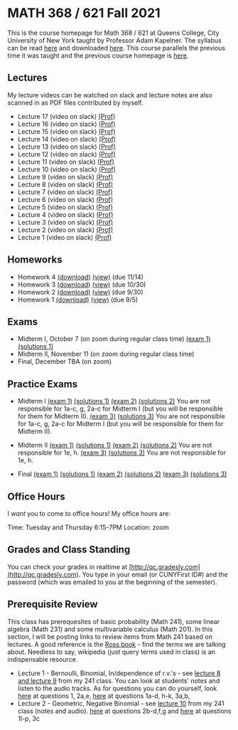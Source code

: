 # MATH 368 / 621 Fall 2021

This is the course homepage for Math 368 / 621 at Queens College, City University of New York taught by Professor Adam Kapelner. The syllabus can be read [here](https://github.com/kapelner/QC_Math_368_Fall_2021/blob/master/syllabus/syllabus.pdf) and downloaded [here](https://raw.githubusercontent.com/kapelner/QC_Math_368_Fall_2021/master/syllabus/syllabus.pdf). This course parallels the previous time it was taught and the previous course homepage is [here](https://github.com/kapelner/QC_Math_621_Fall_2020).

## Lectures

My lecture videos can be watched on slack and lecture notes are also scanned in as PDF files contributed by myself.

* Lecture 17 (video on slack) [(Prof)](https://github.com/kapelner/QC_Math_368_Fall_2021/blob/master/lectures/lec17kap.pdf)
* Lecture 16 (video on slack) [(Prof)](https://github.com/kapelner/QC_Math_368_Fall_2021/blob/master/lectures/lec16kap.pdf)
* Lecture 15 (video on slack) [(Prof)](https://github.com/kapelner/QC_Math_368_Fall_2021/blob/master/lectures/lec15kap.pdf)
* Lecture 14 (video on slack) [(Prof)](https://github.com/kapelner/QC_Math_368_Fall_2021/blob/master/lectures/lec14kap.pdf)
* Lecture 13 (video on slack) [(Prof)](https://github.com/kapelner/QC_Math_368_Fall_2021/blob/master/lectures/lec13kap.pdf)
* Lecture 12 (video on slack) [(Prof)](https://github.com/kapelner/QC_Math_368_Fall_2021/blob/master/lectures/lec12kap.pdf)
* Lecture 11 (video on slack) [(Prof)](https://github.com/kapelner/QC_Math_368_Fall_2021/blob/master/lectures/lec11kap.pdf)
* Lecture 10 (video on slack) [(Prof)](https://github.com/kapelner/QC_Math_368_Fall_2021/blob/master/lectures/lec10kap.pdf)
* Lecture 9 (video on slack) [(Prof)](https://github.com/kapelner/QC_Math_368_Fall_2021/blob/master/lectures/lec09kap.pdf)
* Lecture 8 (video on slack) [(Prof)](https://github.com/kapelner/QC_Math_368_Fall_2021/blob/master/lectures/lec08kap.pdf)
* Lecture 7 (video on slack) [(Prof)](https://github.com/kapelner/QC_Math_368_Fall_2021/blob/master/lectures/lec07kap.pdf)
* Lecture 6 (video on slack) [(Prof)](https://github.com/kapelner/QC_Math_368_Fall_2021/blob/master/lectures/lec06kap.pdf)
* Lecture 5 (video on slack) [(Prof)](https://github.com/kapelner/QC_Math_368_Fall_2021/blob/master/lectures/lec05kap.pdf)
* Lecture 4 (video on slack) [(Prof)](https://github.com/kapelner/QC_Math_368_Fall_2021/blob/master/lectures/lec04kap.pdf)
* Lecture 3 (video on slack) [(Prof)](https://github.com/kapelner/QC_Math_368_Fall_2021/blob/master/lectures/lec03kap.pdf)
* Lecture 2 (video on slack) [(Prof)](https://github.com/kapelner/QC_Math_368_Fall_2021/blob/master/lectures/lec02kap.pdf)
* Lecture 1 (video on slack) [(Prof)](https://github.com/kapelner/QC_Math_368_Fall_2021/blob/master/lectures/lec01kap.pdf)


## Homeworks

<!--
* Homework 9 [(download)](https://github.com/kapelner/QC_Math_368_Fall_2021/blob/master/homeworks/hw09/hw09.pdf?raw=true) [(view)](https://github.com/kapelner/QC_Math_368_Fall_2021/blob/master/homeworks/hw09/hw09.pdf) (due 12/12)
* Homework 8 [(download)](https://github.com/kapelner/QC_Math_368_Fall_2021/blob/master/homeworks/hw08/hw08.pdf?raw=true) [(view)](https://github.com/kapelner/QC_Math_368_Fall_2021/blob/master/homeworks/hw08/hw08.pdf) (due 12/2)
* Homework 7 [(download)](https://github.com/kapelner/QC_Math_368_Fall_2021/blob/master/homeworks/hw07/hw07.pdf?raw=true) [(view)](https://github.com/kapelner/QC_Math_368_Fall_2021/blob/master/homeworks/hw07/hw07.pdf) (due 12/12)
* Homework 6 [(download)](https://github.com/kapelner/QC_Math_368_Fall_2021/blob/master/homeworks/hw06/hw06.pdf?raw=true) [(view)](https://github.com/kapelner/QC_Math_368_Fall_2021/blob/master/homeworks/hw06/hw06.pdf) (due 11/30)
* Homework 5 [(download)](https://github.com/kapelner/QC_Math_368_Fall_2021/blob/master/homeworks/hw05/hw05.pdf?raw=true) [(view)](https://github.com/kapelner/QC_Math_368_Fall_2021/blob/master/homeworks/hw05/hw05.pdf) (due 11/20)-->
* Homework 4 [(download)](https://github.com/kapelner/QC_Math_368_Fall_2021/blob/master/homeworks/hw04/hw04.pdf?raw=true) [(view)](https://github.com/kapelner/QC_Math_368_Fall_2021/blob/master/homeworks/hw04/hw04.pdf) (due 11/14)
* Homework 3 [(download)](https://github.com/kapelner/QC_Math_368_Fall_2021/blob/master/homeworks/hw03/hw03.pdf?raw=true) [(view)](https://github.com/kapelner/QC_Math_368_Fall_2021/blob/master/homeworks/hw03/hw03.pdf) (due 10/30)
* Homework 2 [(download)](https://github.com/kapelner/QC_Math_368_Fall_2021/blob/master/homeworks/hw02/hw02.pdf?raw=true) [(view)](https://github.com/kapelner/QC_Math_368_Fall_2021/blob/master/homeworks/hw02/hw02.pdf) (due 9/30)
* Homework 1 [(download)](https://github.com/kapelner/QC_Math_368_Fall_2021/blob/master/homeworks/hw01/hw01.pdf?raw=true) [(view)](https://github.com/kapelner/QC_Math_368_Fall_2021/blob/master/homeworks/hw01/hw01.pdf) (due 9/5)

## Exams

* Midterm I, October 7 (on zoom during regular class time) [(exam 1)](https://github.com/kapelner/QC_Math_368_Fall_2021/blob/master/exams/midterm1/midterm1.pdf) [(solutions 1)](https://github.com/kapelner/QC_Math_368_Fall_2021/blob/master/exams/midterm1/midterm1_solutions.pdf)
* Midterm II, November 11 (on zoom during regular class time) 
* Final, December TBA (on zoom) 

## Practice Exams

* Midterm I [(exam 1)](https://github.com/kapelner/QC_Math_621_Fall_2020/blob/master/exams/midterm1/midterm1.pdf) [(solutions 1)](https://github.com/kapelner/QC_Math_621_Fall_2020/blob/master/exams/midterm1/midterm1_solutions.pdf) [(exam 2)](https://github.com/kapelner/QC_Math_621_Fall_2017/blob/master/exams/midterm1/midterm1.pdf) [(solutions 2)](https://github.com/kapelner/QC_Math_621_Fall_2017/blob/master/exams/midterm1/midterm1_solutions.pdf) You are not responsible for 1a-c, g, 2a-c for Midterm I (but you will be responsible for them for Midterm II). [(exam 3)](https://github.com/kapelner/QC_Math_621_Fall_2019/blob/master/exams/midterm1/midterm1.pdf) [(solutions 3)](https://github.com/kapelner/QC_Math_621_Fall_2019/blob/master/exams/midterm1/midterm1_solutions.pdf) You are not responsible for 1a-c, g, 2a-c for Midterm I (but you will be responsible for them for Midterm II).

* Midterm II [(exam 1)](https://github.com/kapelner/QC_Math_621_Fall_2020/blob/master/exams/midterm2/midterm2.pdf) [(solutions 1)](https://github.com/kapelner/QC_Math_621_Fall_2020/blob/master/exams/midterm2/midterm2_solutions.pdf) [(exam 2)](https://github.com/kapelner/QC_Math_621_Fall_2017/blob/master/exams/midterm2/midterm2.pdf) [(solutions 2)](https://github.com/kapelner/QC_Math_621_Fall_2017/blob/master/exams/midterm2/midterm2_solutions.pdf) You are not responsible for 1e, h. [(exam 3)](https://github.com/kapelner/QC_Math_621_Fall_2019/blob/master/exams/midterm2/midterm2.pdf) [(solutions 3)](https://github.com/kapelner/QC_Math_621_Fall_2019/blob/master/exams/midterm2/midterm2_solutions.pdf) You are not responsible for 1e, h.

* Final [(exam 1)](https://github.com/kapelner/QC_Math_621_Fall_2020/blob/master/exams/final/final.pdf) [(solutions 1)](https://github.com/kapelner/QC_Math_621_Fall_2020/blob/master/exams/final/final_solutions.pdf) [(exam 2)](https://github.com/kapelner/QC_Math_621_Fall_2017/blob/master/exams/final/final.pdf) [(solutions 2)](https://github.com/kapelner/QC_Math_621_Fall_2017/blob/master/exams/final/final_solutions.pdf) [(exam 3)](https://github.com/kapelner/QC_Math_621_Fall_2019/blob/master/exams/final/final.pdf) [(solutions 3)](https://github.com/kapelner/QC_Math_621_Fall_2019/blob/master/exams/final/final_solutions.pdf)

## Office Hours

I *want* you to come to office hours! My office hours are:

Time: Tuesday and Thursday 6:15-7PM
Location: zoom

<!--
The TA's (Tzipora Horowitz's) office hours are:

Time: Monday and Wednesday 6:20-6:50PM
Location: zoom
-->

## Grades and Class Standing

You can check your grades in realtime at [http://qc.gradesly.com](http://qc.gradesly.com). You type in your email (or CUNYFirst ID#) and the password (which was emailed to you at the beginning of the semester).

## Prerequisite Review

This class has prerequesites of basic probability (Math 241), some linear algebra (Math 231) and some multivariable calculus (Math 201). In this section, I will be posting links to review items from Math 241 based on lectures. A good reference is the [Ross book](https://www.amazon.com/First-Course-Probability-6th/dp/0130338516/ref=sr_1_6?ie=UTF8&qid=1504062810&sr=8-6&keywords=probability+ross) - find the terms we are talking about. Needless to say, wikipedia (just query terms used in class) is an indispensable resource.

* Lecture 1 - Bernoulli, Binomial, In/dependence of r.v.'s - see [lecture 8 and lecture 9](https://github.com/kapelner/QC_Math_241_Fall_2016) from my 241 class. You can look at students' notes and listen to the audio tracks. As for questions you can do yourself, look [here](https://github.com/kapelner/QC_Math_241_Fall_2016/blob/master/exams/midterm2/midterm2_solutions.pdf) at questions 1, 2a,e, [here](https://github.com/kapelner/QC_Math_241_Fall_2015/blob/master/exams/midterm2/midterm2_solutions.pdf) at questions 1a-d, h-k, 3a,b, 
* Lecture 2 - Geometric, Negative Binomial - see [lecture 10](https://github.com/kapelner/QC_Math_241_Fall_2016) from my 241 class (notes and audio). [here](https://github.com/kapelner/QC_Math_241_Fall_2016/blob/master/exams/midterm2/midterm2_solutions.pdf) at questions 2b-d,f,g and [here](https://github.com/kapelner/QC_Math_241_Fall_2015/blob/master/exams/midterm2/midterm2_solutions.pdf) at questions 1l-p, 3c<!---->


<!--
ffmpeg -i zoom_0.mp4 -filter:v scale=1920:-1 -c:a copy 369_lec02.mp4
-->